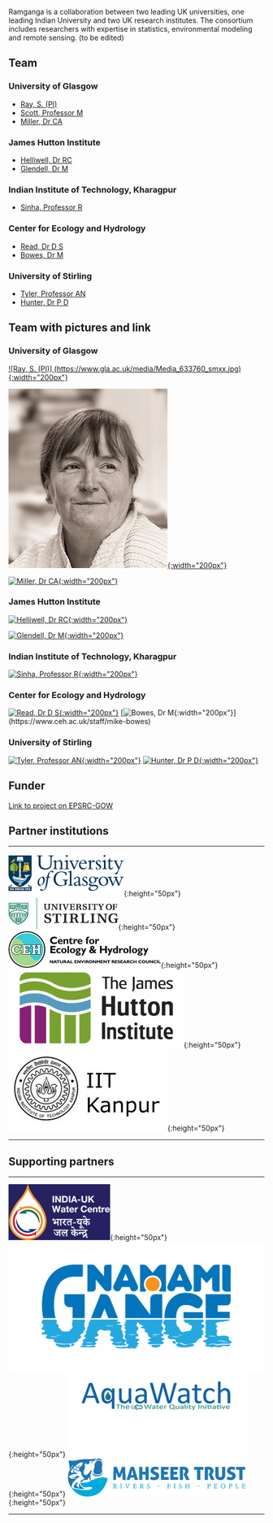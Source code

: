 


Ramganga is a collaboration between two leading UK universities, one leading Indian University and two UK research institutes. The consortium includes researchers with expertise in statistics, environmental modeling and  remote sensing. (to be edited)

## Team
### University of Glasgow
* [Ray, S. (PI) ](https://www.gla.ac.uk/schools/mathematicsstatistics/staff/surajitray/)
* [Scott, Professor M](https://www.gla.ac.uk/schools/mathematicsstatistics/staff/escott/)
* [Miller, Dr CA](https://www.gla.ac.uk/schools/mathematicsstatistics/staff/claireferguson/) 

###	 James Hutton Institute
* [Helliwell, Dr RC](https://www.hutton.ac.uk/staff/rachel-helliwell)
* [Glendell, Dr M](https://www.hutton.ac.uk/staff/miriam-glendell) 

### Indian Institute of Technology, Kharagpur
* [Sinha, Professor R](http://home.iitk.ac.in/~rsinha/)

### Center for Ecology and Hydrology
* [Read, Dr D S](https://www.ceh.ac.uk/staff/daniel-read)
* [Bowes, Dr M](https://www.ceh.ac.uk/staff/mike-bowes) 

### University of Stirling
* [Tyler, Professor AN](https://www.stir.ac.uk/people/257330)
* [Hunter, Dr P D](https://www.stir.ac.uk/people/255710) 	

## Team with pictures and link



### University of Glasgow
[![Ray, S. (PI)] (https://www.gla.ac.uk/media/Media_633760_smxx.jpg){:width="200px"}](https://www.gla.ac.uk/schools/mathematicsstatistics/staff/surajitray/) 
<!--- -->
[![Scott, Professor M](assets/faces/mscott.jpg){:width="200px"}](https://www.gla.ac.uk/schools/mathematicsstatistics/staff/escott/)
<!--- -->
[![Miller, Dr CA](http://www.globolakes.ac.uk/images/people/C.Miller.jpg){:width="200px"}](https://www.gla.ac.uk/schools/mathematicsstatistics/staff/claireferguson/) 

###	 James Hutton Institute
 [![Helliwell, Dr RC](https://www.hutton.ac.uk/sites/default/files/imagecache/staff_page_image/images/staff/rachel-helliwell_1.jpg){:width="200px"}](https://www.hutton.ac.uk/staff/rachel-helliwell)
<!--- -->
[![Glendell, Dr M](https://www.hutton.ac.uk/sites/default/files/imagecache/staff_page_image/images/staff/miriam-glendell.jpg){:width="200px"}](https://www.hutton.ac.uk/staff/miriam-glendell) 

### Indian Institute of Technology, Kharagpur
 [![Sinha, Professor R](http://home.iitk.ac.in/~rsinha/img/rajiv%20sinha.png){:width="200px"}](http://home.iitk.ac.in/~rsinha/)

### Center for Ecology and Hydrology
 [![Read, Dr D S](https://www.ceh.ac.uk/sites/default/files/styles/ceh_staff/public/pictures/picture-920-1436872977.jpg?itok=9Qv3PtzH){:width="200px"}](https://www.ceh.ac.uk/staff/daniel-read)
 [![Bowes, Dr M](https://www.ceh.ac.uk/sites/default/files/styles/ceh_staff/public/pictures/picture-573-1451994729.jpg?itok=IGu1mhq_){:width="200px"}](https://www.ceh.ac.uk/staff/mike-bowes) 

### University of Stirling
[![Tyler, Professor AN](http://www.globolakes.ac.uk/images/people/a_tyler.jpg){:width="200px"}](https://www.stir.ac.uk/people/257330)
[![Hunter, Dr P D](http://www.globolakes.ac.uk/images/people/phunter.jpeg){:width="200px"}](https://www.stir.ac.uk/people/255710) 	

## Funder 

[Link to project on EPSRC-GOW](https://gow.epsrc.ukri.org/NGBOViewGrant.aspx?GrantRef=EP/T003669/1)  


## Partner institutions

---
![alt-text-1](assets/images/uog.png){:height="50px"}  ![alt-text-2](assets/images/uos.png){:height="50px"}  ![alt-text-2](assets/images/ceh.png){:height="50px"} ![alt-text-2](assets/images/jhi.png){:height="50px"} ![alt-text-2](assets/images/iitk.png){:height="50px"} 

---

## Supporting partners
---
![alt-text-1](assets/images/iukwc.png){:height="50px"}  ![alt-text-2](assets/images/nmcge.jpg){:height="50px"}   ![alt-text-3](assets/images/aqua-watch-logo.png){:height="50px"}  ![alt-text-4](assets/images/mahseer.png){:height="50px"}

---

